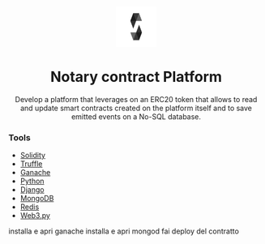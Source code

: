 <div id="top"></div>
<br />
<div align="center">
  <a href="">
    <img src="startup_token/logo_solidity.png" alt="Logo" width="80" height="80">
  </a>

  <h1 align="center">Notary contract Platform</h1>
  <p align="center">
      Develop a platform that leverages on an ERC20 token that allows to read and update smart contracts created on the platform itself and to save emitted events on a No-SQL database.
  </p>
</div>

### Tools

* [Solidity](https://docs.soliditylang.org/en/v0.8.11/)
* [Truffle](https://trufflesuite.com/truffle/)
* [Ganache](https://trufflesuite.com/ganache/)
* [Python](https://www.python.org/)
* [Django](https://www.djangoproject.com/)
* [MongoDB](https://www.mongodb.com/)
* [Redis](https://redis.io/)
* [Web3.py](https://web3py.readthedocs.io/en/stable/)

installa e apri ganache
installa e apri mongod
fai deploy del contratto